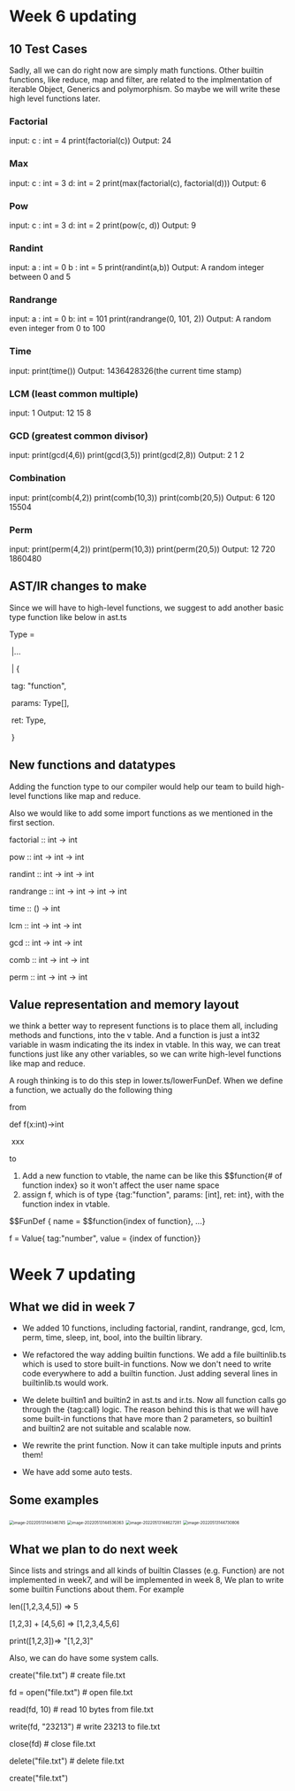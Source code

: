 # Week 6 updating

## 10 Test Cases

Sadly, all we can do right now are simply math functions. Other builtin functions, like reduce, map and filter, are related to the implmentation of iterable Object, Generics and polymorphism. So maybe we will write these high level functions later.

### Factorial

input: 
c : int = 4
print(factorial(c))
Output: 
24

### Max

input: 
c : int = 3
d: int = 2
print(max(factorial(c), factorial(d)))
Output: 
6

### Pow

input: 
c : int = 3
d: int = 2
print(pow(c, d))
Output: 
9

### Randint

input: 
a : int = 0
b : int = 5
print(randint(a,b))
Output: 
A random integer between 0 and 5

### Randrange

input: 
a : int = 0
b: int = 101
print(randrange(0, 101, 2))
Output: 
A random even integer from 0 to 100

### Time

input: 
print(time())
Output: 
1436428326(the current time stamp)

### LCM (least common multiple)

input: 
1
Output: 
12
15
8

### GCD (greatest common divisor)

input: 
print(gcd(4,6))
print(gcd(3,5))
print(gcd(2,8))
Output: 
2
1
2

### Combination

input: 
print(comb(4,2))
print(comb(10,3))
print(comb(20,5))
Output: 
6
120
15504

### Perm

input: 
print(perm(4,2))
print(perm(10,3))
print(perm(20,5))
Output: 
12
720
1860480

## AST/IR changes to make

Since we will have to high-level functions, we suggest to add another basic type function like below in ast.ts

Type = 

​	|... 

​	| {

​		tag: "function",

​		params: Type[],

​		ret: Type,

​	}

## New functions and datatypes

Adding the function type to our compiler would help our team to build high-level functions like map and reduce.

Also we would like to add some import functions as we mentioned in the first section.

factorial :: int -> int

pow :: int -> int -> int

randint :: int -> int -> int

randrange :: int -> int -> int -> int

time :: () -> int

lcm :: int -> int -> int

gcd :: int -> int -> int

comb :: int -> int -> int

perm :: int -> int -> int

## Value representation and memory layout

we think a better way to represent functions is to place them all, including methods and functions, into the v table. And a function     is just a int32 variable in wasm indicating the its index in vtable. In this way, we can treat functions just like any other variables, so we can write high-level functions like map and reduce.

A rough thinking is to do this step in lower.ts/lowerFunDef. When we define a function, we actually do the following thing

from 

def f(x:int)->int

​	xxx

to 

1. Add a new function to vtable, the name can be like this $$function{# of function index} so it won't affect the user name space
2. assign f, which is of type {tag:"function", params: [int], ret: int}, with the function index in vtable.

$$FunDef { name = $$function{index of function}, ...}

f = Value{ tag:"number", value = {index of function}}





# Week 7 updating



## What we did in week 7

- We added 10 functions, including factorial, randint, randrange, gcd, lcm, perm, time, sleep, int, bool, into the builtin library.

- We refactored the way adding builtin functions. We add a file builtinlib.ts which is used to store built-in functions. Now we don't need to write code everywhere to add a builtin function. Just adding several lines in builtinlib.ts would work.

- We delete builtin1 and builtin2 in ast.ts and ir.ts. Now all function calls go through the {tag:call} logic. The reason behind this is that we will have some built-in functions that have more than 2 parameters, so builtin1 and builtin2 are not suitable and scalable now.

- We rewrite the print function. Now it can take multiple inputs and prints them!

- We have add some auto tests.

## Some examples

<img src="/Users/lisu/Library/Application Support/typora-user-images/image-20220513144346745.png" alt="image-20220513144346745" style="zoom:50%;" />



<img src="/Users/lisu/Library/Application Support/typora-user-images/image-20220513144536363.png" alt="image-20220513144536363" style="zoom:50%;" />

<img src="/Users/lisu/Library/Application Support/typora-user-images/image-20220513144627281.png" alt="image-20220513144627281" style="zoom:50%;" />

<img src="/Users/lisu/Library/Application Support/typora-user-images/image-20220513144730806.png" alt="image-20220513144730806" style="zoom:50%;" />

## What we plan to do next week

Since lists and strings and all kinds of builtin Classes (e.g. Function) are not implemented in week7, and will be implemented in week 8, We plan to write some builtin Functions about them. For example

len([1,2,3,4,5]) => 5

[1,2,3] + [4,5,6] => [1,2,3,4,5,6]

print([1,2,3])=> "[1,2,3]"

Also, we can do have some system calls.

create("file.txt") # create file.txt

fd = open("file.txt") # open file.txt

read(fd, 10) # read 10 bytes from file.txt

write(fd, "23213") # write 23213 to file.txt

close(fd) # close file.txt

delete("file.txt") # delete file.txt

create("file.txt")

